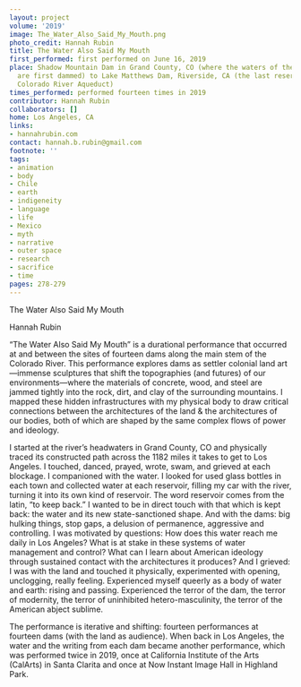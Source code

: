 ```yaml
---
layout: project
volume: '2019'
image: The_Water_Also_Said_My_Mouth.png
photo_credit: Hannah Rubin
title: The Water Also Said My Mouth
first_performed: first performed on June 16, 2019
place: Shadow Mountain Dam in Grand County, CO (where the waters of the Colorado River
  are first dammed) to Lake Matthews Dam, Riverside, CA (the last reservoir on the
  Colorado River Aqueduct)
times_performed: performed fourteen times in 2019
contributor: Hannah Rubin
collaborators: []
home: Los Angeles, CA
links:
- hannahrubin.com
contact: hannah.b.rubin@gmail.com
footnote: ''
tags:
- animation
- body
- Chile
- earth
- indigeneity
- language
- life
- Mexico
- myth
- narrative
- outer space
- research
- sacrifice
- time
pages: 278-279
---
```


The Water Also Said My Mouth

Hannah Rubin

“The Water Also Said My Mouth” is a durational performance that occurred at and between the sites of fourteen dams along the main stem of the Colorado River. This performance explores dams as settler colonial land art—immense sculptures that shift the topographies (and futures) of our environments—where the materials of concrete, wood, and steel are jammed tightly into the rock, dirt, and clay of the surrounding mountains. I mapped these hidden infrastructures with my physical body to draw critical connections between the architectures of the land & the architectures of our bodies, both of which are shaped by the same complex flows of power and ideology.

I started at the river’s headwaters in Grand County, CO and physically traced its constructed path across the 1182 miles it takes to get to Los Angeles. I touched, danced, prayed, wrote, swam, and grieved at each blockage. I companioned with the water. I looked for used glass bottles in each town and collected water at each reservoir, filling my car with the river, turning it into its own kind of reservoir. The word reservoir comes from the latin, “to keep back.” I wanted to be in direct touch with that which is kept back: the water and its new state-sanctioned shape. And with the dams: big hulking things, stop gaps, a delusion of permanence, aggressive and controlling. I was motivated by questions: How does this water reach me daily in Los Angeles? What is at stake in these systems of water management and control? What can I learn about American ideology through sustained contact with the architectures it produces? And I grieved: I was with the land and touched it physically, experimented with opening, unclogging, really feeling. Experienced myself queerly as a body of water and earth: rising and passing. Experienced the terror of the dam, the terror of modernity, the terror of uninhibited hetero-masculinity, the terror of the American abject sublime.

The performance is iterative and shifting: fourteen performances at fourteen dams (with the land as audience). When back in Los Angeles, the water and the writing from each dam became another performance, which was performed twice in 2019, once at California Institute of the Arts (CalArts) in Santa Clarita and once at Now Instant Image Hall in Highland Park.
